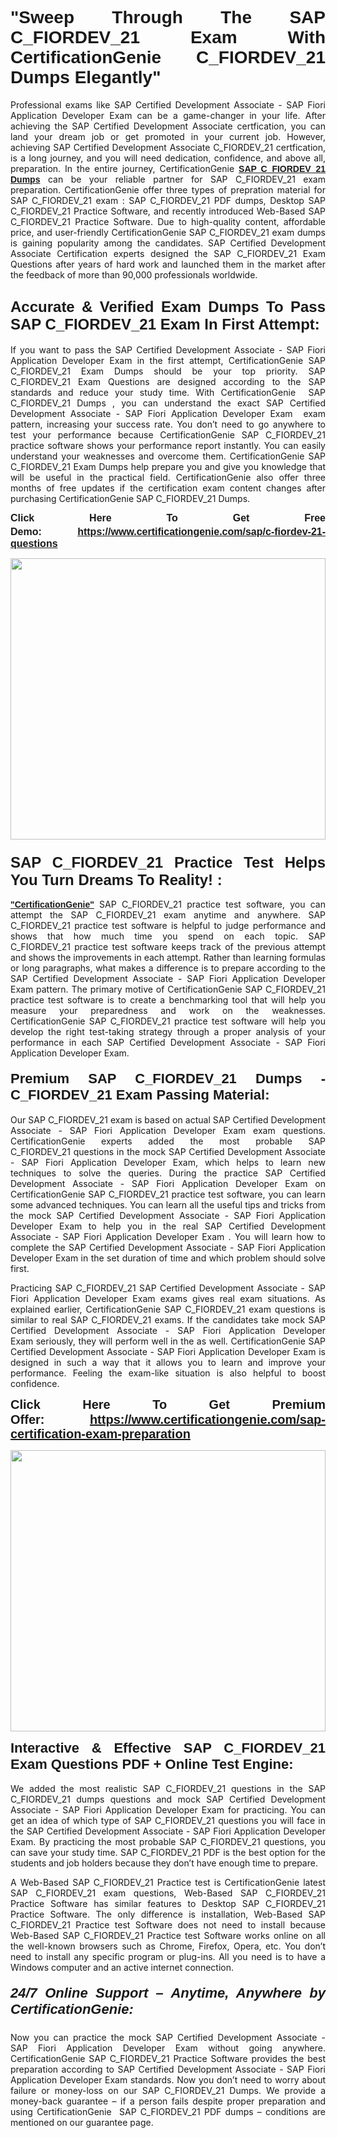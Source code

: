 

<h1 style="text-align: justify;"><span style="font-family:Tahoma,Geneva,sans-serif;"><strong>"Sweep Through The SAP C_FIORDEV_21 Exam With CertificationGenie C_FIORDEV_21 Dumps Elegantly"</strong></span></h1>

<p style="text-align: justify;">Professional exams like SAP Certified Development Associate - SAP Fiori Application Developer Exam can be a game-changer in your life. After achieving the SAP Certified Development Associate certfication, you can land your dream job or get promoted in your current job. However, achieving SAP Certified Development Associate C_FIORDEV_21 certfication, is a long journey, and you will need dedication, confidence, and above all, preparation. In the entire journey, CertificationGenie <span style="font-family:Tahoma,Geneva,sans-serif;"><strong><a href="https://www.certificationgenie.com/sap/c-fiordev-21-questions">SAP C_FIORDEV_21 Dumps</a></strong></span> can be your reliable partner for SAP C_FIORDEV_21 exam preparation. CertificationGenie offer three types of prepration material for SAP C_FIORDEV_21 exam : SAP C_FIORDEV_21 PDF dumps, Desktop SAP C_FIORDEV_21 Practice Software, and recently introduced Web-Based SAP C_FIORDEV_21 Practice Software. Due to high-quality content, affordable price, and user-friendly CertificationGenie SAP C_FIORDEV_21 exam dumps is gaining popularity among the candidates. SAP Certified Development Associate Certification experts designed the SAP C_FIORDEV_21 Exam Questions after years of hard work and launched them in the market after the feedback of more than 90,000 professionals worldwide. </p>

<h2 style="text-align: justify;"><span style="font-family:Tahoma,Geneva,sans-serif;"><strong><span style="font-size:24px;">Accurate & Verified Exam Dumps To Pass SAP C_FIORDEV_21 Exam In First Attempt:</span></strong></span></h2>

<p style="text-align: justify;">If you want to pass the SAP Certified Development Associate - SAP Fiori Application Developer Exam in the first attempt, CertificationGenie SAP C_FIORDEV_21 Exam Dumps should be your top priority. SAP C_FIORDEV_21 Exam Questions are designed according to the SAP standards and reduce your study time. With CertificationGenie  SAP C_FIORDEV_21 Dumps , you can understand the exact SAP Certified Development Associate - SAP Fiori Application Developer Exam  exam pattern, increasing your success rate. You don’t need to go anywhere to test your performance because CertificationGenie SAP C_FIORDEV_21 practice software shows your performance report instantly. You can easily understand your weaknesses and overcome them. CertificationGenie SAP C_FIORDEV_21 Exam Dumps help prepare you and give you knowledge that will be useful in the practical field. CertificationGenie also offer three months of free updates if the certification exam content changes after purchasing CertificationGenie SAP C_FIORDEV_21 Dumps.</p>

<p style="text-align: justify;"><span style="font-size:16px;"><span style="font-family:Tahoma,Geneva,sans-serif;"><strong>Click Here To Get Free Demo:</strong></span></span><span style="font-size:20px;"><span style="font-family:Tahoma,Geneva,sans-serif;"><strong> </strong></span></span><span style="font-size:16px;"><span style="font-family:Tahoma,Geneva,sans-serif;"><strong><a href="https://www.certificationgenie.com/sap/c-fiordev-21-questions">https://www.certificationgenie.com/sap/c-fiordev-21-questions</a></strong></span></span></p>

<p style="text-align: justify;"><a href="https://www.certificationgenie.com/sap/c-fiordev-21-questions"><img alt="" src="https://lh3.googleusercontent.com/pw/ACtC-3doDiK9SBBk_UUqL334qseWDG_7JxQKLxHAGtTDipddtog-z9sewKtP3Tk9FwJ0gNHeZL-V2e-wWmrx9eptY3qsjJVeeDHyQ49zt8PKVbyyxKZUZKZ5pdO7XyZJXuUkyF5LfCWL-4CYe1RXSTYxofc8=w1169-h657-no?authuser=0" style="width: 100%; height: 450px;" /></a></p>

<h3 style="text-align: justify;"><span style="font-family:Tahoma,Geneva,sans-serif;"><strong><span style="font-size:24px;">SAP C_FIORDEV_21 Practice Test Helps You Turn Dreams To Reality! :</span></strong></span></h3>

<p style="text-align: justify;"><a href="https://www.certificationgenie.com/"><span style="font-family:Tahoma,Geneva,sans-serif;"><strong>"CertificationGenie"</strong></span></a> SAP C_FIORDEV_21 practice test software, you can attempt the SAP C_FIORDEV_21 exam anytime and anywhere. SAP C_FIORDEV_21 practice test software is helpful to judge performance and shows that how much time you spend on each topic. SAP C_FIORDEV_21 practice test software keeps track of the previous attempt and shows the improvements in each attempt. Rather than learning formulas or long paragraphs, what makes a difference is to prepare according to the SAP Certified Development Associate - SAP Fiori Application Developer Exam pattern. The primary motive of CertificationGenie SAP C_FIORDEV_21 practice test software is to create a benchmarking tool that will help you measure your preparedness and work on the weaknesses. CertificationGenie SAP C_FIORDEV_21 practice test software will help you develop the right test-taking strategy through a proper analysis of your performance in each SAP Certified Development Associate - SAP Fiori Application Developer Exam. </p>

<h4 style="text-align: justify;"><span style="font-size:22px;"><span style="font-family:Tahoma,Geneva,sans-serif;"><strong>Premium SAP C_FIORDEV_21 Dumps - C_FIORDEV_21 Exam Passing Material:</strong></span></span></h4>

<p style="text-align: justify;">Our SAP C_FIORDEV_21 exam is based on actual SAP Certified Development Associate - SAP Fiori Application Developer Exam exam questions. CertificationGenie experts added the most probable SAP C_FIORDEV_21 questions in the mock SAP Certified Development Associate - SAP Fiori Application Developer Exam, which helps to learn new techniques to solve the queries. During the practice SAP Certified Development Associate - SAP Fiori Application Developer Exam on CertificationGenie SAP C_FIORDEV_21 practice test software, you can learn some advanced techniques. You can learn all the useful tips and tricks from the mock SAP Certified Development Associate - SAP Fiori Application Developer Exam to help you in the real SAP Certified Development Associate - SAP Fiori Application Developer Exam . You will learn how to complete the SAP Certified Development Associate - SAP Fiori Application Developer Exam in the set duration of time and which problem should solve first. </p>

<p style="text-align: justify;">Practicing SAP C_FIORDEV_21 SAP Certified Development Associate - SAP Fiori Application Developer Exam exams gives real exam situations. As explained earlier, CertificationGenie SAP C_FIORDEV_21 exam questions is similar to real SAP C_FIORDEV_21 exams. If the candidates take mock SAP Certified Development Associate - SAP Fiori Application Developer Exam seriously, they will perform well in the as well. CertificationGenie SAP Certified Development Associate - SAP Fiori Application Developer Exam is designed in such a way that it allows you to learn and improve your performance. Feeling the exam-like situation is also helpful to boost confidence.</p>

<p style="text-align: justify;"><strong><span style="font-size:20px;"><span style="font-family:Tahoma,Geneva,sans-serif;">Click Here To Get Premium Offer:</span> <span style="font-family:Tahoma,Geneva,sans-serif;"><a href="https://www.certificationgenie.com/sap-certification-exam-preparation">https://www.certificationgenie.com/sap-certification-exam-preparation</a></span></span></strong></p>

<p style="text-align: justify;"><a href="https://www.certificationgenie.com/sap/c-fiordev-21-questions"><img alt="" src="https://lh3.googleusercontent.com/pw/ACtC-3cZqdDxTJx_5ZCEhhAHXbNBvJ04vc7KUmxf8GDtJTvJ7xJyqw25cBMtqs6Fpw9jpxQeVcnFkF0MeaEp-CbFBkMiza-pKS581jOmJ0YmLw8yI0m2Dd1IRQWe8k1g53utssITZPMGVwen879nqYE17F56=w1168-h657-no?authuser=0" style="width: 100%; height: 450px;" /></a></p>

<p style="text-align: justify;"><span style="font-size:22px;"><span style="font-family:Tahoma,Geneva,sans-serif;"><strong>Interactive & Effective SAP C_FIORDEV_21 Exam Questions PDF + Online Test Engine:</strong></span></span><br />
<br />
We added the most realistic SAP C_FIORDEV_21 questions in the SAP C_FIORDEV_21 dumps questions and mock SAP Certified Development Associate - SAP Fiori Application Developer Exam for practicing. You can get an idea of which type of SAP C_FIORDEV_21 questions you will face in the SAP Certified Development Associate - SAP Fiori Application Developer Exam. By practicing the most probable SAP C_FIORDEV_21 questions, you can save your study time. SAP C_FIORDEV_21 PDF is the best option for the students and job holders because they don’t have enough time to prepare. </p>

<p style="text-align: justify;">A Web-Based SAP C_FIORDEV_21 Practice test is CertificationGenie latest SAP C_FIORDEV_21 exam questions, Web-Based SAP C_FIORDEV_21 Practice Software has similar features to Desktop SAP C_FIORDEV_21 Practice Software. The only difference is installation, Web-Based SAP C_FIORDEV_21 Practice test Software does not need to install because Web-Based SAP C_FIORDEV_21 Practice test Software works online on all the well-known browsers such as Chrome, Firefox, Opera, etc. You don’t need to install any specific program or plug-ins. All you need is to have a Windows computer and an active internet connection. </p>

<h5 style="text-align: justify;"><span style="font-family:Tahoma,Geneva,sans-serif;"><span style="font-size:22px;"><strong>24/7 Online Support – Anytime, Anywhere by CertificationGenie:</strong></span></span></h5>

<p style="text-align: justify;">Now you can practice the mock SAP Certified Development Associate - SAP Fiori Application Developer Exam without going anywhere. CertificationGenie SAP C_FIORDEV_21 Practice Software provides the best preparation according to SAP Certified Development Associate - SAP Fiori Application Developer Exam standards. Now you don’t need to worry about failure or money-loss on our SAP C_FIORDEV_21 Dumps. We provide a money-back guarantee – if a person fails despite proper preparation and using CertificationGenie  SAP C_FIORDEV_21 PDF dumps – conditions are mentioned on our guarantee page.</p>
